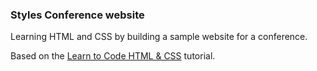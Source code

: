 ### Styles Conference website

Learning HTML and CSS by building a sample website for a conference.

Based on the [Learn to Code HTML & CSS](https://learn.shayhowe.com/html-css/) tutorial.